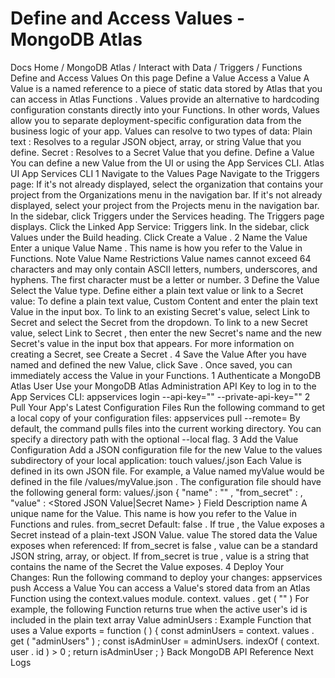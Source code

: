 # Define and Access Values - MongoDB Atlas


Docs Home / MongoDB Atlas / Interact with Data / Triggers / Functions Define and Access Values On this page Define a Value Access a Value A Value is a named reference to a piece of static data stored by Atlas that you can access in Atlas Functions . Values provide an
alternative to hardcoding configuration constants directly into your Functions. In other words, Values allow you to separate deployment-specific configuration
data from the business logic of your app. Values can resolve to two types of data: Plain text : Resolves to a regular JSON object, array, or
string Value that you define. Secret : Resolves to a Secret Value that you define. Define a Value You can define a new Value from the UI or using the App Services CLI. Atlas UI App Services CLI 1 Navigate to the Values Page Navigate to the Triggers page: If it's not already displayed, select the
organization that contains your project from the Organizations menu in the navigation bar. If it's not already displayed, select your project
from the Projects menu in the navigation bar. In the sidebar, click Triggers under
the Services heading. The Triggers page displays. Click the Linked App Service: Triggers link. In the sidebar, click Values under the Build heading. Click Create a Value . 2 Name the Value Enter a unique Value Name . This name is how you refer
to the Value in Functions. Note Value Name Restrictions Value names cannot exceed 64 characters and may only contain
ASCII letters, numbers, underscores, and hyphens. The first
character must be a letter or number. 3 Define the Value Select the Value type. Define either a plain text value or link to a Secret value: To define a plain text value, Custom Content and
enter the plain text Value in the input box. To link to an existing Secret's value, select Link to
Secret and select the Secret from the dropdown. To link to a new Secret value, select Link to Secret ,
then enter the new Secret's name and the new Secret's value in
the input box that appears. For more information on creating a Secret, see Create a Secret . 4 Save the Value After you have named and defined the new Value, click Save . Once saved, you can immediately access the Value in your Functions. 1 Authenticate a MongoDB Atlas User Use your MongoDB Atlas Administration API Key to
log in to the App Services CLI: appservices login --api-key="<API KEY>" --private-api-key="<PRIVATE KEY>" 2 Pull Your App's Latest Configuration Files Run the following command to get a local copy of your configuration files: appservices pull --remote=<App ID> By default, the command pulls files into the current working directory. You can
specify a directory path with the optional --local flag. 3 Add the Value Configuration Add a JSON configuration file for the new Value to the values subdirectory of your local application: touch values/<ValueName>.json Each Value is defined in its own JSON file. For example, a Value
named myValue would be defined in the file /values/myValue.json . The configuration file should have the following general form: values/<ValueName>.json { "name" : "<Value Name>" , "from_secret" : <boolean> , "value" : <Stored JSON Value|Secret Name> } Field Description name A unique name for the Value. This name is how you refer to
the Value in Functions and rules. from_secret Default: false . If true , the Value exposes a Secret instead of a plain-text JSON Value. value The stored data the Value exposes when referenced: If from_secret is false , value can be a
standard JSON string, array, or object. If from_secret is true , value is a string
that contains the name of the Secret the Value exposes. 4 Deploy Your Changes: Run the following command to deploy your changes: appservices push Access a Value You can access a Value's stored data from an Atlas Function
using the context.values module. context. values . get ( "<Value Name>" ) For example, the following Function returns true when the active
user's id is included in the plain text array Value adminUsers : Example Function that uses a Value exports = function ( ) { const adminUsers = context. values . get ( "adminUsers" ) ; const isAdminUser = adminUsers. indexOf ( context. user . id ) > 0 ; return isAdminUser ; } Back MongoDB API Reference Next Logs
